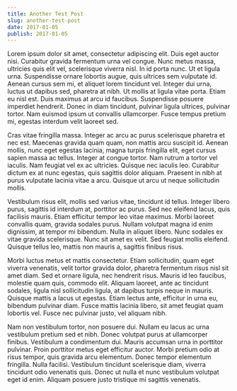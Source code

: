 ```yaml
---
title: Another Test Post
slug: another-test-post
date: 2017-01-05
publish: 2017-01-05
---
```

Lorem ipsum dolor sit amet, consectetur adipiscing elit. Duis eget auctor nisi. Curabitur gravida fermentum urna vel congue. Nunc metus massa, ultricies quis elit vel, scelerisque viverra nisl. In id porta nunc. Ut et ligula urna. Suspendisse ornare lobortis augue, quis ultrices sem vulputate id. Aenean cursus sem mi, et aliquet lorem tincidunt vel. Integer dui urna, luctus ut dapibus sed, pharetra at nibh. Ut mollis at ligula vitae porta. Etiam eu nisl est. Duis maximus at arcu id faucibus. Suspendisse posuere imperdiet hendrerit. Donec in diam tincidunt, pulvinar ligula ultrices, pulvinar tortor. Nam euismod ipsum ut convallis ullamcorper. Fusce tempus pretium mi, egestas interdum velit laoreet sed.

Cras vitae fringilla massa. Integer ac arcu ac purus scelerisque pharetra et nec est. Maecenas gravida quam quam, non mattis arcu suscipit id. Aenean mollis, nunc eget egestas lacinia, magna turpis fringilla elit, eget cursus sapien massa ac tellus. Integer at congue tortor. Nam rutrum a tortor vel iaculis. Nam feugiat vel ex ac ultricies. Quisque nec iaculis leo. Curabitur dictum ex at nunc egestas, quis sagittis dolor aliquam. Praesent in nibh at purus vulputate lacinia vitae a arcu. Quisque ut arcu ut neque sollicitudin mollis.

Vestibulum risus elit, mollis sed varius vitae, tincidunt id tellus. Integer libero purus, sagittis id interdum at, porttitor ac purus. Sed nec eleifend lacus, quis facilisis mauris. Etiam efficitur tempor leo vitae maximus. Morbi laoreet convallis quam, gravida sodales purus. Nullam volutpat magna id enim dignissim, at tempor mi bibendum. Nulla in aliquet libero. Nunc sodales ex vitae gravida scelerisque. Nunc sit amet ex velit. Sed feugiat mollis eleifend. Quisque tellus leo, mattis non mauris a, sagittis finibus risus.

Morbi luctus metus et mattis consectetur. Etiam sollicitudin, quam eget viverra venenatis, velit tortor gravida dolor, pharetra fermentum risus nisl sit amet diam. Sed et ornare ligula, nec hendrerit risus. Mauris id leo faucibus, molestie quam quis, commodo elit. Aliquam laoreet, ante ac tincidunt sodales, ligula nisl sollicitudin ligula, at dapibus turpis neque in mauris. Quisque mattis a lacus ut egestas. Etiam lectus ante, efficitur in urna eu, bibendum pulvinar diam. Fusce mattis lacinia libero, sit amet feugiat quam lobortis vel. Fusce nec pulvinar justo, vel aliquam nibh.

Nam non vestibulum tortor, non posuere dui. Nullam eu lacus ac urna vestibulum pretium sed et nibh. Donec volutpat purus at ullamcorper finibus. Vestibulum a condimentum dui. Mauris accumsan urna in porttitor pulvinar. Proin porttitor metus eget efficitur auctor. Morbi pretium odio at risus tempor, quis gravida arcu elementum. Donec tempor elementum fringilla. Nulla facilisi. Vestibulum tincidunt scelerisque diam, viverra tincidunt odio venenatis quis. Donec ut nulla et nunc vestibulum volutpat eget id enim. Aliquam posuere justo tristique mi sagittis venenatis.
